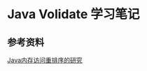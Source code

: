# Java Volidate 学习笔记


## 参考资料
[Java内存访问重排序的研究](https://tech.meituan.com/2014/09/23/java-memory-reordering.html)
